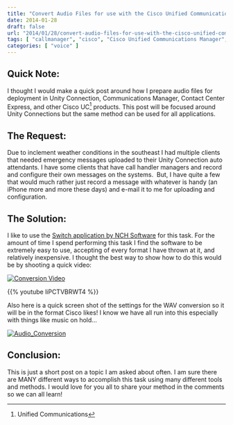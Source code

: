 ```yaml
---
title: "Convert Audio Files for use with the Cisco Unified Communications Suite"
date: 2014-01-28
draft: false
url: "2014/01/28/convert-audio-files-for-use-with-the-cisco-unified-communications-suite"
tags: [ "callmanager", "cisco", "Cisco Unified Communications Manager", "Unity Connection", "voice", "voip", "Cisco UC", "Contact Center Express", "Unified Communications" ]
categories: [ "voice" ]
---
```


## Quick Note:

I thought I would make a quick post around how I prepare audio files for deployment in Unity Connection, Communications Manager, Contact Center Express, and other Cisco UC[^1] products. This post will be focused around Unity Connections but the same method can be used for all applications.

## The Request:

Due to inclement weather conditions in the southeast I had multiple clients that needed emergency messages uploaded to their Unity Connection auto attendants. I have some clients that have call handler managers and record and configure their own messages on the systems.  But, I have quite a few that would much rather just record a message with whatever is handy (an iPhone more and more these days) and e-mail it to me for uploading and configuration.

## The Solution:

I like to use the [Switch application by NCH Software](http://www.nch.com.au/switch/index.html) for this task. For the amount of time I spend performing this task I find the software to be extremely easy to use, accepting of every format I have thrown at it, and relatively inexpensive. I thought the best way to show how to do this would be by shooting a quick video: 

[![Conversion Video](http://img.youtube.com/vi/liPCTVBRWT4/0.jpg)](http://www.youtube.com/watch?v=liPCTVBRWT4)

{{% youtube liPCTVBRWT4 %}}

Also here is a quick screen shot of the settings for the WAV conversion so it will be in the format Cisco likes! I know we have all run into this especially with things like music on hold… 

[![Audio_Conversion](/post/2014-01-28-convert-audio-files-for-use-with-the-cisco-unified-communications-suite/audio_canversion.png?w=300)](/post/2014-01-28-convert-audio-files-for-use-with-the-cisco-unified-communications-suite/audio_canversion.png)

## Conclusion:

This is just a short post on a topic I am asked about often. I am sure there are MANY different ways to accomplish this task using many different tools and methods. I would love for you all to share your method in the comments so we can all learn!

[^1]: Unified Communications